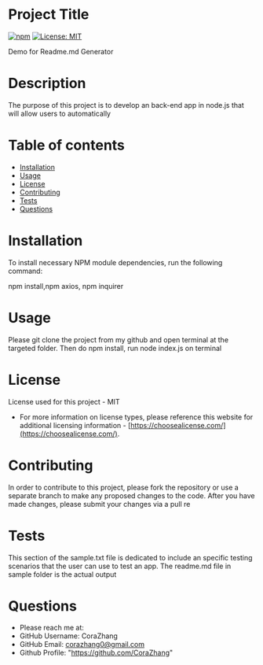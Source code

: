 
# Project Title
[![npm](https://badge.fury.io/js/inquirer.svg)](http://badge.fury.io/js/inquirer)
[![License: MIT](https://img.shields.io/badge/License-MIT-yellow.svg)](https://opensource.org/licenses/MIT)

Demo for Readme.md Generator

# Description
The purpose of this project is to develop an back-end app in node.js that will allow users to automatically 

# Table of contents
* [Installation](https://github.com/CoraZhang/Readme-Generator/tree/master/Develop/sample#installation)
* [Usage](https://github.com/CoraZhang/Readme-Generator/tree/master/Develop/sample#usage)
* [License](https://github.com/CoraZhang/Readme-Generator/tree/master/Develop/sample#license)
* [Contributing](https://github.com/CoraZhang/Readme-Generator/tree/master/Develop/sample#contributing)
* [Tests](https://github.com/CoraZhang/Readme-Generator/tree/master/Develop/sample#tests)
* [Questions](https://github.com/CoraZhang/Readme-Generator/tree/master/Develop/sample#questions)

# Installation
To install necessary NPM module dependencies, run the following command:

npm install,npm axios, npm inquirer



# Usage
Please git clone the project from my github and open terminal at the targeted folder. Then do npm install, run node index.js on terminal

# License
License used for this project - MIT

* For more information on license types, please reference this website for additional licensing information - [https://choosealicense.com/](https://choosealicense.com/).

# Contributing
In order to contribute to this project, please fork the repository or use a separate branch to make any proposed changes to the code. After you have made changes, please submit your changes via a pull re

# Tests
This section of the sample.txt file is dedicated to include an specific testing scenarios that the user can use to test an app. The readme.md file in sample folder is the actual output

# Questions
* Please reach me at: 
* GitHub Username: CoraZhang
* GitHub Email: corazhang0@gmail.com
* Github Profile: "https://github.com/CoraZhang"
